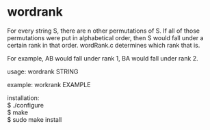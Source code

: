 # wordrank

For every string S, there are n other permutations of S. If all of those permutations were put in alphabetical order, then S would fall under a certain rank in that order. wordRank.c determines which rank that is.

For example, AB would fall under rank 1, BA would fall under rank 2.

usage: wordrank STRING

example: workrank EXAMPLE

installation:  
$ ./configure  
$ make  
$ sudo make install
